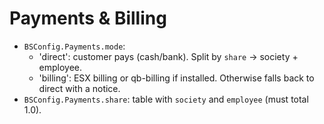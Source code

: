 # Payments & Billing

- `BSConfig.Payments.mode`:
  - 'direct': customer pays (cash/bank). Split by `share` → society + employee.
  - 'billing': ESX billing or qb-billing if installed. Otherwise falls back to direct with a notice.
- `BSConfig.Payments.share`: table with `society` and `employee` (must total 1.0).
